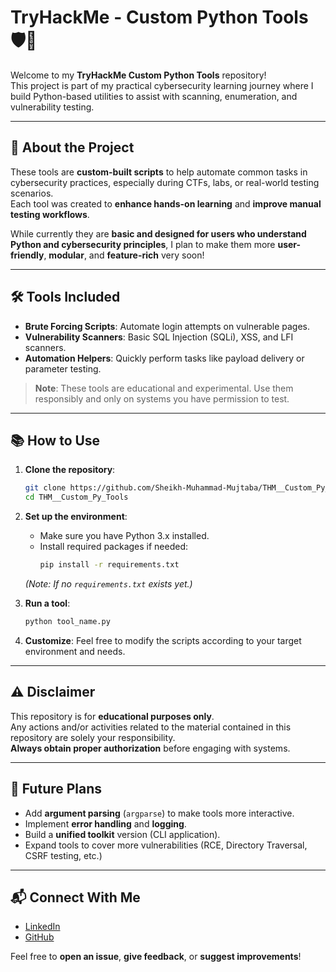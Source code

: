 # TryHackMe - Custom Python Tools 🛡️🐍

Welcome to my **TryHackMe Custom Python Tools** repository!  
This project is part of my practical cybersecurity learning journey where I build Python-based utilities to assist with scanning, enumeration, and vulnerability testing.

---

## 🚀 About the Project

These tools are **custom-built scripts** to help automate common tasks in cybersecurity practices, especially during CTFs, labs, or real-world testing scenarios.  
Each tool was created to **enhance hands-on learning** and **improve manual testing workflows**.

While currently they are **basic and designed for users who understand Python and cybersecurity principles**, I plan to make them more **user-friendly**, **modular**, and **feature-rich** very soon!

---

## 🛠️ Tools Included

- **Brute Forcing Scripts**: Automate login attempts on vulnerable pages.
- **Vulnerability Scanners**: Basic SQL Injection (SQLi), XSS, and LFI scanners.
- **Automation Helpers**: Quickly perform tasks like payload delivery or parameter testing.

> **Note**: These tools are educational and experimental. Use them responsibly and only on systems you have permission to test.

---

## 📚 How to Use

1. **Clone the repository**:
   ```bash
   git clone https://github.com/Sheikh-Muhammad-Mujtaba/THM__Custom_Py_Tools.git
   cd THM__Custom_Py_Tools
   ```

2. **Set up the environment**:
   - Make sure you have Python 3.x installed.
   - Install required packages if needed:
     ```bash
     pip install -r requirements.txt
     ```
   *(Note: If no `requirements.txt` exists yet.)*

3. **Run a tool**:
   ```bash
   python tool_name.py
   ```

4. **Customize**:
   Feel free to modify the scripts according to your target environment and needs.

---

## ⚠️ Disclaimer

This repository is for **educational purposes only**.  
Any actions and/or activities related to the material contained in this repository are solely your responsibility.  
**Always obtain proper authorization** before engaging with systems.

---

## 🌟 Future Plans

- Add **argument parsing** (`argparse`) to make tools more interactive.
- Implement **error handling** and **logging**.
- Build a **unified toolkit** version (CLI application).
- Expand tools to cover more vulnerabilities (RCE, Directory Traversal, CSRF testing, etc.)

---

## 📬 Connect With Me

- [LinkedIn](https://www.linkedin.com/in/sheikh-m-mujtaba-javed-0362872b9/)  
- [GitHub](https://github.com/Sheikh-Muhammad-Mujtaba)

Feel free to **open an issue**, **give feedback**, or **suggest improvements**!
